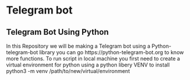 # Telegram bot
<h2>Telegram Bot Using Python </h2> 
In this Repository we will be making a Telegram bot using a Python-telegram-bot library you can go https://python-telegram-bot.org to know 
more functions.
To run script in local machine you first need to create a virtual environment for python using a python libery VENV 
to install<br>
python3 -m venv /path/to/new/virtual/environment
<br>


 
